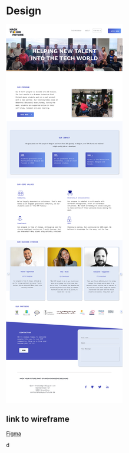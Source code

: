 # Design

![Design screenshot](Home.png)
<!-- give an overview of your project's design -->
<!-- provide a link to your wireframe documenting on Figma, or wherever it is -->

## link to wireframe

[Figma](https://www.figma.com/proto/kfQ1Ph4WeA6qHIRT1lfLyD/HYF-Website?node-id=2%3A2&scaling=min-zoom&page-id=0%3A1&starting-point-node-id=2%3A2)
<!-- describe some of the reasoning behind your group's design and wireframe -->
d
<!-- Alina-about page  -->
<!-- Alina-supporter page. Close issue #14  -->
<!-- Alina-alumini page. Close issue #13 -->